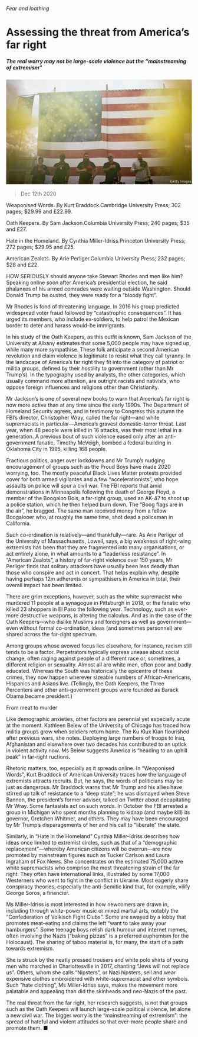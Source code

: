 ###### Fear and loathing

# Assessing the threat from America’s far right 

##### The real worry may not be large-scale violence but the “mainstreaming of extremism” 

![image](images/20201212_BKP001_0.jpg) 

> Dec 12th 2020 


Weaponised Words. By Kurt Braddock.Cambridge University Press; 302 pages; $29.99 and £22.99.


Oath Keepers. By Sam Jackson.Columbia University Press; 240 pages; $35 and £27.


Hate in the Homeland. By Cynthia Miller-Idriss.Princeton University Press; 272 pages; $29.95 and £25.


American Zealots. By Arie Perliger.Columbia University Press; 232 pages; $28 and £22.


HOW SERIOUSLY should anyone take Stewart Rhodes and men like him? Speaking online soon after America’s presidential election, he said phalanxes of his armed comrades were waiting outside Washington. Should Donald Trump be ousted, they were ready for a “bloody fight”.


Mr Rhodes is fond of threatening language. In 2016 his group predicted widespread voter fraud followed by “catastrophic consequences”. It has urged its members, who include ex-soldiers, to help patrol the Mexican border to deter and harass would-be immigrants.


In his study of the Oath Keepers, as this outfit is known, Sam Jackson of the University at Albany estimates that some 5,000 people may have signed up, while many more sympathise. These folk anticipate a second American revolution and claim violence is legitimate to resist what they call tyranny. In the landscape of America’s far right they fit into the category of patriot or militia groups, defined by their hostility to government (other than Mr Trump’s). In the typography used by analysts, the other categories, which usually command more attention, are outright racists and nativists, who oppose foreign influences and religions other than Christianity.


Mr Jackson’s is one of several new books to warn that America’s far right is now more active than at any time since the early 1990s. The Department of Homeland Security agrees, and in testimony to Congress this autumn the FBI’s director, Christopher Wray, called the far right—and white supremacists in particular—America’s gravest domestic-terror threat. Last year, when 48 people were killed in 16 attacks, was their most lethal in a generation. A previous bout of such violence eased only after an anti-government fanatic, Timothy McVeigh, bombed a federal building in Oklahoma City in 1995, killing 168 people.


Fractious politics, anger over lockdowns and Mr Trump’s nudging encouragement of groups such as the Proud Boys have made 2020 worrying, too. The mostly peaceful Black Lives Matter protests provided cover for both armed vigilantes and a few “accelerationists”, who hope assaults on police will spur a civil war. The FBI reports that amid demonstrations in Minneapolis following the death of George Floyd, a member of the Boogaloo Bois, a far-right group, used an AK-47 to shoot up a police station, which he then helped burn down. The “Boog flags are in the air”, he bragged. The same man received money from a fellow Boogalooer who, at roughly the same time, shot dead a policeman in California.


Such co-ordination is relatively—and thankfully—rare. As Arie Perliger of the University of Massachusetts, Lowell, says, a big weakness of right-wing extremists has been that they are fragmented into many organisations, or act entirely alone, in what amounts to a “leaderless resistance”. In “American Zealots”, a history of far-right violence over 150 years, Mr Perliger finds that solitary attackers have usually been less deadly than those who conspire and act in concert. That helps explain why, despite having perhaps 12m adherents or sympathisers in America in total, their overall impact has been limited.


There are grim exceptions, however, such as the white supremacist who murdered 11 people at a synagogue in Pittsburgh in 2018, or the fanatic who killed 23 shoppers in El Paso the following year. Technology, such as ever-more destructive weapons, is altering the calculus. And as in the case of the Oath Keepers—who dislike Muslims and foreigners as well as government—even without formal co-ordination, ideas (and sometimes personnel) are shared across the far-right spectrum.


Among groups whose avowed focus lies elsewhere, for instance, racism still tends to be a factor. Perpetrators typically express unease about social change, often raging against people of a different race or, sometimes, a different religion or sexuality. Almost all are white men, often poor and badly educated. Whereas the South was historically the epicentre of these crimes, they now happen wherever sizeable numbers of African-Americans, Hispanics and Asians live. (Tellingly, the Oath Keepers, the Three Percenters and other anti-government groups were founded as Barack Obama became president.)

From meat to murder


Like demographic anxieties, other factors are perennial yet especially acute at the moment. Kathleen Belew of the University of Chicago has traced how militia groups grow when soldiers return home. The Ku Klux Klan flourished after previous wars, she notes. Deploying large numbers of troops to Iraq, Afghanistan and elsewhere over two decades has contributed to an uptick in violent activity now. Ms Belew suggests America is “heading to an uphill peak” in far-right ructions.


Rhetoric matters, too, especially as it spreads online. In “Weaponised Words”, Kurt Braddock of American University traces how the language of extremists attracts recruits. But, he says, the words of politicians may be just as dangerous. Mr Braddock warns that Mr Trump and his allies have stirred up talk of resistance to a “deep state”; he was dismayed when Steve Bannon, the president’s former adviser, talked on Twitter about decapitating Mr Wray. Some fantasists act on such words. In October the FBI arrested a group in Michigan who spent months planning to kidnap (and maybe kill) its governor, Gretchen Whitmer, and others. They may have been encouraged by Mr Trump’s disparagements of her and his call to “liberate” the state.


Similarly, in “Hate in the Homeland” Cynthia Miller-Idriss describes how ideas once limited to extremist circles, such as that of a “demographic replacement”—whereby American citizens will be overrun—are now promoted by mainstream figures such as Tucker Carlson and Laura Ingraham of Fox News. She concentrates on the estimated 75,000 active white supremacists who comprise the most threatening strain of the far right. They often have international links, illustrated by some 17,000 Westerners who went to fight in the conflict in Ukraine. Most eagerly share conspiracy theories, especially the anti-Semitic kind that, for example, vilify George Soros, a financier.


Ms Miller-Idriss is most interested in how newcomers are drawn in, including through white-power music or mixed martial arts, notably the “Confederation of Volkisch Fight Clubs”. Some are swayed by a lobby that promotes meat-eating and claims the left “want to take away your hamburgers”. Some teenage boys relish dark humour and internet memes, often involving the Nazis (“baking pizzas” is a preferred euphemism for the Holocaust). The sharing of taboo material is, for many, the start of a path towards extremism.


She is struck by the neatly pressed trousers and white polo shirts of young men who marched in Charlottesville in 2017, chanting “Jews will not replace us”. Others, whom she calls “Nipsters”, or Nazi hipsters, sell and wear expensive clothes embroidered with white-supremacist and other symbols. Such “hate clothing”, Ms Miller-Idriss says, makes the movement more palatable and appealing than did the skinheads and neo-Nazis of the past.


The real threat from the far right, her research suggests, is not that groups such as the Oath Keepers will launch large-scale political violence, let alone a new civil war. The bigger worry is the “mainstreaming of extremism”: the spread of hateful and violent attitudes so that ever-more people share and promote them. ■

